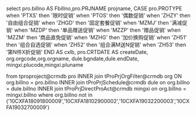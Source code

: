 select 
pro.billno AS Fbillno,pro.PRJNAME projname,
CASE pro.PROTYPE 
    when 'PTXS' then '限时促销'
    when 'PTOS' then '偶数促销'
    when 'ZHZY' then '自由组合促销'
    when 'ZHGD' then '固定套餐促销'
    when 'MZMJ' then '满减促销'
    when 'MZDP' then '单品赠送促销'
    when 'MZZP' then '赠品促销'
    when 'MZZM' then '商品直免促销'
    when 'MZHG' then '加价换购促销'
    when 'ZH51' then '组合自选促销'
    when 'ZH52' then '组合满M送N促销'
    when 'ZH53' then '第N件X折促销'
END AS cxlb,
pro.CRTDATE AS createDate,
org.orgcode,org.orgname,
dule.bgndate,dule.endDate,
mingxi.plucode,mingxi.pluname
 
from tproproject@crmdb  pro
INNER join tProPrjOrgFilter@crmdb  org  ON   org.billno = pro.billno
INNER join tProPrjSchedule@crmdb  dule on  org.billno = dule.billno 
INNER join tProPrjDirectProAct@crmdb  mingxi on  org.billno = mingxi.billno
where org.billno not in ('10CXFA18091800009','10CXFA18102900002','10CXFA19032200003','10CXFA19032700009')

